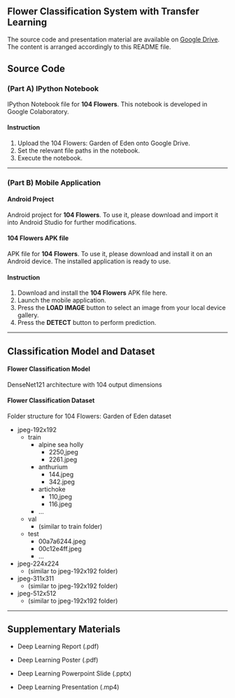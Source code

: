 ## Flower Classification System with Transfer Learning


The source code and presentation material are available on [Google Drive](https://drive.google.com/drive/folders/1EaejDnwEZXczCpLsoWhEHciXTwJVu2iK?usp=sharing "Google Drive"). The content is arranged accordingly to this README file. 

## Source Code

### (Part A) IPython Notebook 
IPython Notebook file for **104 Flowers**. This notebook is developed in Google Colaboratory.

#### Instruction
1. Upload the 104 Flowers: Garden of Eden onto Google Drive.
2. Set the relevant file paths in the notebook.
3. Execute the notebook. 


------------


### (Part B) Mobile Application 

#### Android Project 
Android project for **104 Flowers**. To use it, please download and import it into Android Studio for further modifications.

#### 104 Flowers APK file
APK file for **104 Flowers**. To use it, please download and install it on an Android device. The installed application is ready to use. 

#### Instruction
1. Download and install the **104 Flowers** APK file here.
2. Launch the mobile application.
3. Press the **LOAD IMAGE** button to select an image from your local device gallery.
4. Press the **DETECT** button to perform prediction. 


------------


##  Classification Model and Dataset 

#### Flower Classification Model
DenseNet121 architecture with 104 output dimensions 


#### Flower Classification Dataset
Folder structure for 104 Flowers: Garden of Eden dataset 
- jpeg-192x192
  - train
    - alpine sea holly
	  - 2250,jpeg
	  - 2261.jpeg
	- anthurium
	  - 144.jpeg
	  - 342.jpeg
	- artichoke
	  - 110,jpeg
	  - 116.jpeg
	- ...
  - val
    - (similar to train folder)
  - test
    - 00a7a6244.jpeg
	- 00c12e4ff.jpeg
	- ...
- jpeg-224x224
  - (similar to jpeg-192x192 folder)
- jpeg-311x311
  - (similar to jpeg-192x192 folder)
- jpeg-512x512
  - (similar to jpeg-192x192 folder)


------------


## Supplementary Materials

- Deep Learning Report (.pdf)

- Deep Learning Poster (.pdf)

- Deep Learning Powerpoint Slide (.pptx)

- Deep Learning Presentation (.mp4)